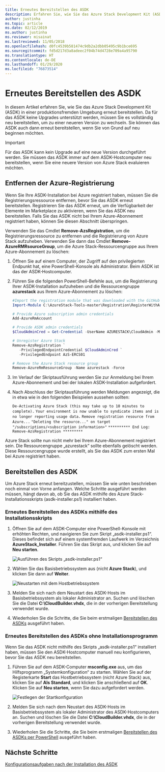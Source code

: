 ```yaml
---
title: Erneutes Bereitstellen des ASDK
description: Erfahren Sie, wie Sie das Azure Stack Development Kit (ASDK) erneut bereitstellen.
author: justinha
ms.topic: article
ms.date: 02/12/2019
ms.author: justinha
ms.reviewer: misainat
ms.lastreviewed: 11/05/2018
ms.openlocfilehash: d0fc4539b581474c9db2a2dbb05495c9b1bce695
ms.sourcegitcommit: fd5d217d3a8adeec2f04b74d4728e709a4a95790
ms.translationtype: HT
ms.contentlocale: de-DE
ms.lasthandoff: 01/29/2020
ms.locfileid: "76873514"
---
```

# <a name="redeploy-the-asdk"></a>Erneutes Bereitstellen des ASDK
In diesem Artikel erfahren Sie, wie Sie das Azure Stack Development Kit (ASDK) in einer produktionsfremden Umgebung erneut bereitstellen. Da für das ASDK keine Upgrades unterstützt werden, müssen Sie es vollständig neu bereitstellen, um zu einer neueren Version zu wechseln. Sie können das ASDK auch dann erneut bereitstellen, wenn Sie von Grund auf neu beginnen möchten.

> [!IMPORTANT]
> Für das ASDK kann kein Upgrade auf eine neue Version durchgeführt werden. Sie müssen das ASDK immer auf dem ASDK-Hostcomputer neu bereitstellen, wenn Sie eine neuere Version von Azure Stack evaluieren möchten.

## <a name="remove-azure-registration"></a>Entfernen der Azure-Registrierung 
Wenn Sie Ihre ASDK-Installation bei Azure registriert haben, müssen Sie die Registrierungsressource entfernen, bevor Sie das ASDK erneut bereitstellen. Registrieren Sie das ASDK erneut, um die Verfügbarkeit der Elemente im Marketplace zu aktivieren, wenn Sie das ASDK neu bereitstellen. Falls Sie das ASDK nicht bei Ihrem Azure-Abonnement registriert haben, können Sie diesen Abschnitt überspringen.

Verwenden Sie das Cmdlet **Remove-AzsRegistration**, um die Registrierungsressource zu entfernen und die Registrierung von Azure Stack aufzuheben. Verwenden Sie dann das Cmdlet **Remove-AzureRMRsourceGroup**, um die Azure Stack-Ressourcengruppe aus Ihrem Azure-Abonnement zu löschen:

1. Öffnen Sie auf einem Computer, der Zugriff auf den privilegierten Endpunkt hat, eine PowerShell-Konsole als Administrator. Beim ASDK ist das der ASDK-Hostcomputer.

2. Führen Sie die folgenden PowerShell-Befehle aus, um die Registrierung Ihrer ASDK-Installation aufzuheben und die Ressourcengruppe **azurestack** aus Ihrem Azure-Abonnement zu löschen:

   ```powershell    
   #Import the registration module that was downloaded with the GitHub tools
   Import-Module C:\AzureStack-Tools-master\Registration\RegisterWithAzure.psm1

   # Provide Azure subscription admin credentials
   Add-AzureRmAccount

   # Provide ASDK admin credentials
   $CloudAdminCred = Get-Credential -UserName AZURESTACK\CloudAdmin -Message "Enter the cloud domain credentials to access the privileged endpoint"

   # Unregister Azure Stack
   Remove-AzsRegistration `
      -PrivilegedEndpointCredential $CloudAdminCred `
      -PrivilegedEndpoint AzS-ERCS01

   # Remove the Azure Stack resource group
   Remove-AzureRmResourceGroup -Name azurestack -Force
   ```

3. Im Verlauf der Skriptausführung werden Sie zur Anmeldung bei Ihrem Azure-Abonnement und bei der lokalen ASDK-Installation aufgefordert.
4. Nach Abschluss der Skriptausführung werden Meldungen angezeigt, die in etwa wie in den folgenden Beispielen aussehen sollten:

    `De-Activating Azure Stack (this may take up to 10 minutes to complete).` `Your environment is now unable to syndicate items and is no longer reporting usage data.`
    `Remove registration resource from Azure...`
    `"Deleting the resource..." on target "/subscriptions/<subscription information>"`
    `********** End Log: Remove-AzsRegistration *********`



Azure Stack sollte nun nicht mehr bei Ihrem Azure-Abonnement registriert sein. Die Ressourcengruppe „azurestack“ sollte ebenfalls gelöscht werden. Diese Ressourcengruppe wurde erstellt, als Sie das ASDK zum ersten Mal bei Azure registriert haben.

## <a name="deploy-the-asdk"></a>Bereitstellen des ASDK
Um Azure Stack erneut bereitzustellen, müssen Sie wie unten beschrieben noch einmal von Vorne anfangen. Welche Schritte ausgeführt werden müssen, hängt davon ab, ob Sie das ASDK mithilfe des Azure Stack-Installationsskripts (asdk-installer.ps1) installiert haben.

### <a name="redeploy-the-asdk-using-the-installer-script"></a>Erneutes Bereitstellen des ASDKs mithilfe des Installationsskripts
1. Öffnen Sie auf dem ASDK-Computer eine PowerShell-Konsole mit erhöhten Rechten, und navigieren Sie zum Skript „asdk-installer.ps1“. Dieses befindet sich auf einem systemfremden Laufwerk im Verzeichnis **AzureStack_Installer**. Führen Sie das Skript aus, und klicken Sie auf **Neu starten**.

   ![Ausführen des Skripts „asdk-installer.ps1“](media/asdk-redeploy/1.png)

2. Wählen Sie das Basisbetriebssystem aus (nicht **Azure Stack**), und klicken Sie dann auf **Weiter**.

   ![Neustarten mit dem Hostbetriebssystem](media/asdk-redeploy/2.png)

3. Melden Sie sich nach dem Neustart des ASDK-Hosts im Basisbetriebssystem als lokaler Administrator an. Suchen und löschen Sie die Datei **C:\CloudBuilder.vhdx**, die in der vorherigen Bereitstellung verwendet wurde.

4. Wiederholen Sie die Schritte, die Sie beim erstmaligen [Bereitstellen des ASDKs](asdk-install.md) ausgeführt haben.

### <a name="redeploy-the-asdk-without-using-the-installer"></a>Erneutes Bereitstellen des ASDKs ohne Installationsprogramm
Wenn Sie das ASDK nicht mithilfe des Skripts „asdk-installer.ps1“ installiert haben, müssen Sie den ASDK-Hostcomputer manuell neu konfigurieren, bevor Sie das ASDK neu bereitstellen.

1. Führen Sie auf dem ASDK-Computer **msconfig.exe** aus, um das Hilfsprogramm „Systemkonfiguration“ zu starten. Wählen Sie auf der Registerkarte **Start** das Hostbetriebssystem (nicht Azure Stack) aus, klicken Sie auf **Als Standard**, und klicken Sie anschließend auf **OK**. Klicken Sie auf **Neu starten**, wenn Sie dazu aufgefordert werden.

      ![Festlegen der Startkonfiguration](media/asdk-redeploy/4.png)

2. Melden Sie sich nach dem Neustart des ASDK-Hosts im Basisbetriebssystem als lokaler Administrator des ASDK-Hostcomputers an. Suchen und löschen Sie die Datei **C:\CloudBuilder.vhdx**, die in der vorherigen Bereitstellung verwendet wurde.

3. Wiederholen Sie die Schritte, die Sie beim erstmaligen [Bereitstellen des ASDKs per PowerShell](asdk-deploy-powershell.md) ausgeführt haben.


## <a name="next-steps"></a>Nächste Schritte
[Konfigurationsaufgaben nach der Installation des ASDK](asdk-post-deploy.md)




